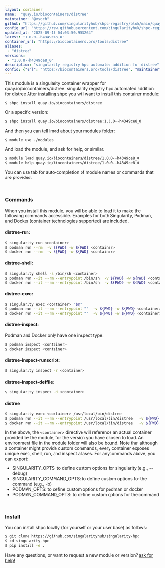 ```yaml
---
layout: container
name:  "quay.io/biocontainers/distree"
maintainer: "@vsoch"
github: "https://github.com/singularityhub/shpc-registry/blob/main/quay.io/biocontainers/distree/container.yaml"
config_url: "https://raw.githubusercontent.com/singularityhub/shpc-registry/main/quay.io/biocontainers/distree/container.yaml"
updated_at: "2025-09-16 04:03:50.953264"
latest: "1.0.0--h4349ce8_0"
container_url: "https://biocontainers.pro/tools/distree"
aliases:
 - "distree"
versions:
 - "1.0.0--h4349ce8_0"
description: "singularity registry hpc automated addition for distree"
config: {"url": "https://biocontainers.pro/tools/distree", "maintainer": "@vsoch", "description": "singularity registry hpc automated addition for distree", "latest": {"1.0.0--h4349ce8_0": "sha256:46cc14910d5608c66366e3285c2d233239434e89bf1376b4323654ac427e73a1"}, "tags": {"1.0.0--h4349ce8_0": "sha256:46cc14910d5608c66366e3285c2d233239434e89bf1376b4323654ac427e73a1"}, "docker": "quay.io/biocontainers/distree", "aliases": {"distree": "/usr/local/bin/distree"}}
---
```


This module is a singularity container wrapper for quay.io/biocontainers/distree.
singularity registry hpc automated addition for distree
After [installing shpc](#install) you will want to install this container module:


```bash
$ shpc install quay.io/biocontainers/distree
```

Or a specific version:

```bash
$ shpc install quay.io/biocontainers/distree:1.0.0--h4349ce8_0
```

And then you can tell lmod about your modules folder:

```bash
$ module use ./modules
```

And load the module, and ask for help, or similar.

```bash
$ module load quay.io/biocontainers/distree/1.0.0--h4349ce8_0
$ module help quay.io/biocontainers/distree/1.0.0--h4349ce8_0
```

You can use tab for auto-completion of module names or commands that are provided.

<br>

### Commands

When you install this module, you will be able to load it to make the following commands accessible.
Examples for both Singularity, Podman, and Docker (container technologies supported) are included.

#### distree-run:

```bash
$ singularity run <container>
$ podman run --rm  -v ${PWD} -w ${PWD} <container>
$ docker run --rm  -v ${PWD} -w ${PWD} <container>
```

#### distree-shell:

```bash
$ singularity shell -s /bin/sh <container>
$ podman run --it --rm --entrypoint /bin/sh  -v ${PWD} -w ${PWD} <container>
$ docker run --it --rm --entrypoint /bin/sh  -v ${PWD} -w ${PWD} <container>
```

#### distree-exec:

```bash
$ singularity exec <container> "$@"
$ podman run --it --rm --entrypoint ""  -v ${PWD} -w ${PWD} <container> "$@"
$ docker run --it --rm --entrypoint ""  -v ${PWD} -w ${PWD} <container> "$@"
```

#### distree-inspect:

Podman and Docker only have one inspect type.

```bash
$ podman inspect <container>
$ docker inspect <container>
```

#### distree-inspect-runscript:

```bash
$ singularity inspect -r <container>
```

#### distree-inspect-deffile:

```bash
$ singularity inspect -d <container>
```


#### distree

```bash
$ singularity exec <container> /usr/local/bin/distree
$ podman run --it --rm --entrypoint /usr/local/bin/distree   -v ${PWD} -w ${PWD} <container> -c " $@"
$ docker run --it --rm --entrypoint /usr/local/bin/distree   -v ${PWD} -w ${PWD} <container> -c " $@"
```



In the above, the `<container>` directive will reference an actual container provided
by the module, for the version you have chosen to load. An environment file in the
module folder will also be bound. Note that although a container
might provide custom commands, every container exposes unique exec, shell, run, and
inspect aliases. For anycommands above, you can export:

 - SINGULARITY_OPTS: to define custom options for singularity (e.g., --debug)
 - SINGULARITY_COMMAND_OPTS: to define custom options for the command (e.g., -b)
 - PODMAN_OPTS: to define custom options for podman or docker
 - PODMAN_COMMAND_OPTS: to define custom options for the command

<br>

### Install

You can install shpc locally (for yourself or your user base) as follows:

```bash
$ git clone https://github.com/singularityhub/singularity-hpc
$ cd singularity-hpc
$ pip install -e .
```

Have any questions, or want to request a new module or version? [ask for help!](https://github.com/singularityhub/singularity-hpc/issues)